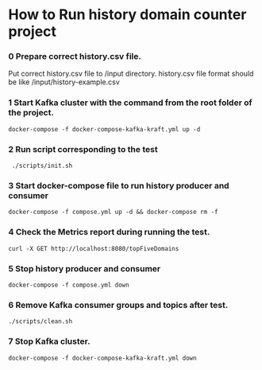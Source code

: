 # How to Run history domain counter project
### 0 Prepare correct history.csv file. 
Put correct history.csv file to /input directory.
history.csv file format should be like /input/history-example.csv


### 1 Start Kafka cluster with the command from the root folder of the project.
```Shell
docker-compose -f docker-compose-kafka-kraft.yml up -d
```

### 2 Run script corresponding to the test

```Shell
 ./scripts/init.sh
```

### 3 Start docker-compose file to run history producer and consumer

```Shell
docker-compose -f compose.yml up -d && docker-compose rm -f
```

### 4 Check the Metrics report during running the test.

```Shell
curl -X GET http://localhost:8080/topFiveDomains
```

### 5 Stop history producer and consumer

```Shell
docker-compose -f compose.yml down
```

### 6 Remove Kafka consumer groups and topics after test.

```Shell
./scripts/clean.sh
```
### 7 Stop Kafka cluster.
```Shell
docker-compose -f docker-compose-kafka-kraft.yml down
```